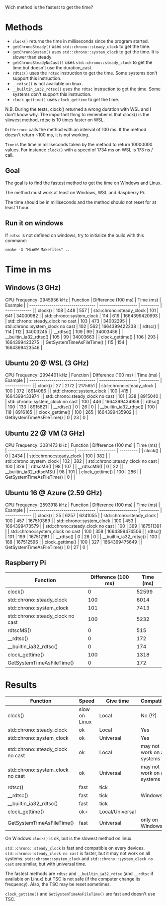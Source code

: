 Wich method is the fastest to get the time?

# Methods

- `clock()` returns the time in milliseconds since the program started.
- `getChronoSteady()` uses `std::chrono::steady_clock` to get the time.
- `getChronoSystem()` uses `std::chrono::system_clock` to get the time. It is slower than steady
- `getChronoSteadyNoCast()` uses `std::chrono::steady_clock` to get the time but doesn't use the duration_cast.
- `rdtsc()` uses the `rdtsc` instruction to get the time. Some systems don't support this instruction.
- `__rdtsc()` is not available on linux.
- `__builtin_ia32_rdtsc()` uses the `rdtsc` instruction to get the time. Some systems don't support this instruction.
- `clock_gettime()` uses `clock_gettime` to get the time.

N.B. During the tests, clock() returned a wrong duration with WSL and I don't know why.
The important thing to remember is that clock() is the slowest method, rdtsc is 10 times faster on WSL.

`Difference` calls the method with an interval of 100 ms. If the method doesn't return ~100 ms, it is not working.

`Time` is the time in milliseconds taken by the method to return 10000000 values.
For instance `clock()` with a speed of 1734 ms on WSL is 173 ns / call.

## Goal

The goal is to find the fastest method to get the time on Windows and Linux.

The method must work at least on Windows, WSL and Raspberry Pi.

The time should be in milliseconds and the method should not reset for at least 1 hour.


## Run it on windows

If `rdtsc` is not defined on windows, try to initialize the build with this command:

`cmake -G "MinGW Makefiles" ..`

# Time in ms

## Windows (3 GHz)

CPU Frequency: 2945956 kHz
| Function                          | Difference (100 ms) | Time (ms) | Example       |
| --------------------------------- | ------------------- | --------- | ------------- |
| clock()                           | 108                 | 448       | 557           |
| std::chrono::steady_clock         | 101                 | 641       | 34000982      |
| std::chrono::system_clock         | 114                 | 619       | 1664399420993 |
| std::chrono::steady_clock no cast | 103                 | 473       | 34002295      |
| std::chrono::system_clock no cast | 102                 | 562       | 1664399422238 |
| rdtsc()                           | 114                 | 112       | 34003245      |
| __rdtsc()                         | 109                 | 99        | 34003456      |
| __builtin_ia32_rdtsc()            | 105                 | 99        | 34003663      |
| clock_gettime()                   | 106                 | 293       | 1664399423275 |
| GetSystemTimeAsFileTime()         | 115                 | 154       | 1664399423546 |

## Ubuntu 20 @ WSL (3 GHz)

CPU Frequency: 2994401 kHz
| Function                          | Difference (100 ms) | Time (ms) | Example       |
| --------------------------------- | ------------------- | --------- | ------------- |
| clock()                           | 27                  | 2172      | 2175651       |
| std::chrono::steady_clock         | 100                 | 372       | 8914086       |
| std::chrono::system_clock         | 100                 | 415       | 1664399433974 |
| std::chrono::steady_clock no cast | 101                 | 338       | 8915040       |
| std::chrono::system_clock no cast | 100                 | 446       | 1664399434959 |
| rdtsc()                           | 100                 | 133       | 8915821       |
| __rdtsc()                         | 0                   | 26        | 0             |
| __builtin_ia32_rdtsc()            | 100                 | 118       | 8916165       |
| clock_gettime()                   | 100                 | 265       | 1664399435902 |
| GetSystemTimeAsFileTime()         | 0                   | 23        | 0             |

## Ubuntu 22 @ VM (3 GHz)

CPU Frequency: 3081473 kHz
| Function                          | Difference (100 ms) | Time (ms) |
| --------------------------------- | ------------------- | --------- |
| clock()                           | 0                   | 2434      |
| std::chrono::steady_clock         | 100                 | 382       |
| std::chrono::system_clock         | 102                 | 382       |
| std::chrono::steady_clock no cast | 100                 | 326       |
| rdtscMS()                         | 98                  | 107       |
| __rdtscMS()                       | 0                   | 22        |
| __builtin_ia32_rdtscMS()          | 98                  | 101       |
| clock_gettime()                   | 100                 | 286       |
| GetSystemTimeAsFileTime()         | 0                   |           |

## Ubuntu 16 @ Azure (2.59 GHz)

CPU Frequency: 2593918 kHz
| Function                          | Difference (100 ms) | Time (ms) | Example       |
| --------------------------------- | ------------------- | --------- | ------------- |
| clock()                           | 25                  | 6257      | 6241055       |
| std::chrono::steady_clock         | 100                 | 457       | 167510369     |
| std::chrono::system_clock         | 100                 | 453       | 1664399473579 |
| std::chrono::steady_clock no cast | 100                 | 369       | 167511391     |
| std::chrono::system_clock no cast | 100                 | 358       | 1664399474506 |
| rdtsc()                           | 101                 | 199       | 167512181     |
| __rdtsc()                         | 0                   | 26        | 0             |
| __builtin_ia32_rdtsc()            | 100                 | 188       | 167512596     |
| clock_gettime()                   | 100                 | 327       | 1664399475649 |
| GetSystemTimeAsFileTime()         | 0                   | 27        | 0             |

## Raspberry Pi

| Function                          | Difference (100 ms) | Time (ms) |
| --------------------------------- | ------------------- | --------- |
| clock()                           | 0                   | 52599     |
| std::chrono::steady_clock         | 100                 | 6014      |
| std::chrono::system_clock         | 101                 | 7413      |
| std::chrono::steady_clock no cast | 100                 | 5232      |
| rdtscMS()                         | 0                   | 515       |
| __rdtsc()                         | 0                   | 172       |
| __builtin_ia32_rdtsc()            | 0                   | 174       |
| clock_gettime()                   | 100                 | 1318      |
| GetSystemTimeAsFileTime()         | 0                   | 172       |

# Results

| Function                          | Speed         | Give time       | Compatible                  |
| --------------------------------- | ------------- | --------------- | --------------------------- |
| clock()                           | slow on Linux | Local           | No (!?)                     |
| std::chrono::steady_clock         | ok            | Local           | Yes                         |
| std::chrono::system_clock         | ok            | Universal       | Yes                         |
| std::chrono::steady_clock no cast | ok            | Local           | may not work on all systems |
| std::chrono::system_clock no cast | ok            | Universal       | may not work on all systems |
| rdtsc()                           | fast          | tick            |                             |
| __rdtsc()                         | fast          | tick            | Windows                     |
| __builtin_ia32_rdtsc()            | fast          | tick            |                             |
| clock_gettime()                   | ok+           | Local/Universal |                             |
| GetSystemTimeAsFileTime()         | fast          | Universal       | only on Windows             |

On Windows `clock()` is ok, but is the slowest method on linux.

`std::chrono::steady_clock` is fast and compatible on every devices. `std::chrono::steady_clock no cast` is faster, but it may not work on all systems.
`std::chrono::system_clock` and `std::chrono::system_clock no cast` are similar, but with universal time.

The fastest methods are `rdtsc` and `__builtin_ia32_rdtsc` (and `__rdtsc` if available on Linux) but TSC is not safe (if the computer change its frequency).
Also, the TSC may be reset sometimes.

`clock_gettime()` and `GetSystemTimeAsFileTime()` are fast and doesn't use TSC.
